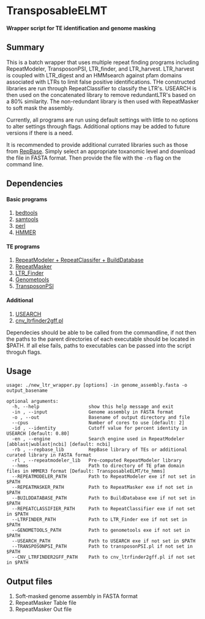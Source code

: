 # TransposableELMT 
#### Wrapper script for TE identification and genome masking

## Summary

This is a batch wrapper that uses multiple repeat finding programs including RepeatModeler, 
TransposonPSI, LTR_finder, and LTR_harvest. LTR_harvest is coupled with LTR_digest and an 
HMMsearch against pfam domains associated with LTRs to limit false positive identifications. 
THe constructed libraries are run through RepeatClassifier to classify the LTR's. USEARCH is 
then used on the concatenated library to remove redundantLTR's based on a 80% similarity. 
The non-redundant library is then used with RepeatMasker to soft mask the assembly.

Currently, all programs are run using default settings with little to no options to alter settings through flags. Additional options may be added to future versions if there is a need.

It is recommended to provide additional currated libraries such as those from [RepBase](https://www.girinst.org/repbase/update/browse.php). Simply select an appropriate toxanomic level and download the file in FASTA format. Then provide the file with the ```-rb``` flag on the command line.

## Dependencies 

#### Basic programs
1. [bedtools](https://github.com/arq5x/bedtools2)
2. [samtools](https://github.com/samtools/samtools)
3. [perl](https://www.perl.org/get.html)
4. [HMMER](http://hmmer.org/)

#### TE programs
1. [RepeatModeler + RepeatClassifer + BuildDatabase](https://github.com/rmhubley/RepeatModeler)
3. [RepeatMasker](https://github.com/rmhubley/RepeatMasker)
4. [LTR_Finder](https://github.com/xzhub/LTR_Finder)
5. [Genometools](https://github.com/genometools/genometools)
6. [TransposonPSI](http://transposonpsi.sourceforge.net/)

#### Additional
1. [USEARCH](https://www.drive5.com/usearch/download.html)
3. [cnv_ltrfinder2gff.pl](https://github.com/jestill/dawgpaws/blob/master/scripts/cnv_ltrfinder2gff.pl)

Dependecies should be able to be called from the commandline, if not then the paths to the parent directories of each executable should be located in $PATH. If all else fails, paths to executables can be passed into the script throguh flags.

## Usage

```
usage: ./new_ltr_wrapper.py [options] -in genome_assembly.fasta -o output_basename

optional arguments:
  -h, --help                  show this help message and exit
  -in , --input               Genome assembly in FASTA format
  -o , --out                  Basename of output directory and file
  --cpus                      Number of cores to use [default: 2]
  -id , --identity            Cutoff value for percent identity in USEARCH [default: 0.80]
  -en , --engine              Search engine used in RepeatModeler [abblast|wublast|ncbi] [default: ncbi]
  -rb , --repbase_lib         RepBase library of TEs or additional curated library in FASTA format
  -rl , --repeatmodeler_lib   Pre-computed RepeatModeler library
  --hmms                      Path to directory of TE pfam domain files in HMMER3 format [Default: TransposableELMT/te_hmms]
  --REPEATMODELER_PATH        Path to RepeatModeler exe if not set in $PATH
  --REPEATMASKER_PATH         Path to RepeatMasker exe if not set in $PATH
  --BUILDDATABASE_PATH        Path to BuildDatabase exe if not set in $PATH
  --REPEATCLASSIFIER_PATH     Path to RepeatClassifier exe if not set in $PATH
  --LTRFINDER_PATH            Path to LTR_Finder exe if not set in $PATH
  --GENOMETOOLS_PATH          Path to genometools exe if not set in $PATH
  --USEARCH_PATH              Path to USEARCH exe if not set in $PATH
  --TRANSPOSONPSI_PATH        Path to transposonPSI.pl if not set in $PATH
  --CNV_LTRFINDER2GFF_PATH    Path to cnv_ltrfinder2gff.pl if not set in $PATH
```

## Output files

1. Soft-masked genome assembly in FASTA format
2. RepeatMasker Table file
3. RepeatMasker Out file

